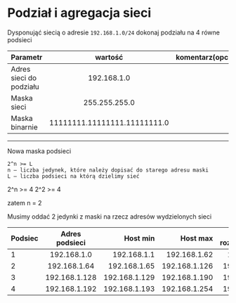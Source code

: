 # Podział i agregacja sieci

Dysponująć siecią o adresie ``192.168.1.0/24`` dokonaj podziału na 4 równe podsieci


| Parametr | wartość | komentarz(opcionalny) |
| ------------- |:-------------:| -----:|
| Adres sieci do podziału |  192.168.1.0
| Maska sieci  | 255.255.255.0 | |
| Maska binarnie  | 11111111.11111111.11111111.0 | |

---------------------------

Nowa maska podsieci

```
2^n >= L
n – liczba jedynek, które należy dopisać do starego adresu maski
L – liczba podsieci na którą dzielimy sieć
```

2^n >= 4
2^2 >= 4

zatem n = 2

Musimy oddać 2 jedynki z maski na rzecz adresów wydzielonych sieci


| Podsiec   | Adres podsieci | Host min     | Host max      | Adres rozgłoszeniowy |
| -------------     |:-------------: | -----:       | -----:        | -----:    |
| 1         | 192.168.1.0 | 192.168.1.1      | 192.168.1.62 |  192.168.1.63 |
| 2         | 192.168.1.64 | 192.168.1.65      | 192.168.1.126 | 192.168.1.127 |
| 3         | 192.168.1.128 | 192.168.1.129 | 192.168.1.190 | 192.168.1.191|
| 4         | 192.168.1.192 | 192.168.1.193 | 192.168.1.254 | 192.168.1.255 |


